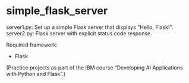 # simple_flask_server
server1.py: Set up a simple Flask server that displays "Hello, Flask!".
server2.py: Flask server with explicit status code response.

Required framework:
* Flask

(Practice projects as part of the IBM course “Developing AI Applications with Python and Flask”.)
